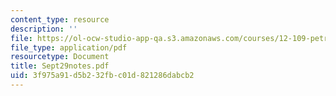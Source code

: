 ```yaml
---
content_type: resource
description: ''
file: https://ol-ocw-studio-app-qa.s3.amazonaws.com/courses/12-109-petrology-fall-2005/3f975a91d5b232fbc01d821286dabcb2_Sept29notes.pdf
file_type: application/pdf
resourcetype: Document
title: Sept29notes.pdf
uid: 3f975a91-d5b2-32fb-c01d-821286dabcb2
---
```

